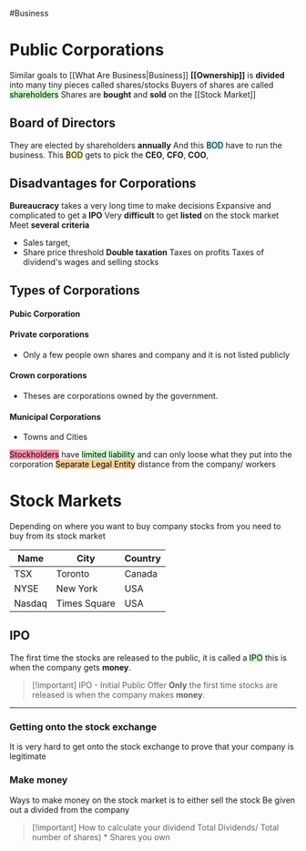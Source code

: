#Business 

# Public Corporations
Similar goals to [[What Are Business|Business]] 
**[[Ownership]]** is **divided** into many tiny pieces called shares/stocks
Buyers of shares are called <mark style="background: #BBFABBA6;">shareholders</mark>
Shares are **bought** and **sold** on the [[Stock Market]]
## Board of Directors
They are elected by shareholders **annually** 
And this <mark style="background: #ABF7F7A6;">BOD</mark>  have to run the business.
This <mark style="background: #FFF3A3A6;">BOD</mark> gets to pick the **CEO**, **CFO**, **COO**, 

## Disadvantages for Corporations
**Bureaucracy** takes a very long time to make decisions
Expansive and complicated to get a **IPO**
Very **difficult** to get **listed** on the stock market
Meet **several** **criteria** 
- Sales target, 
- Share price threshold
**Double taxation**
	Taxes on profits
	Taxes of dividend's wages and selling stocks

## Types of Corporations

#### Pubic Corporation
#### Private corporations 
- Only a few people own shares and company and it is not listed publicly

#### Crown corporations
- Theses are corporations owned by the government.

#### Municipal Corporations
- Towns and Cities


<mark style="background: #FF5582A6;">Stockholders</mark> have <mark style="background: #BBFABBA6;">limited liability</mark> and can only loose what they put into the corporation
<mark style="background: #FFB86CA6;">Separate Legal Entity</mark> distance from the company/ workers

# Stock Markets
Depending on where  you want to buy company stocks from you need to buy  from its stock market

| Name   | City         | Country |
| ------ | ------------ | ------- |
| TSX    | Toronto      | Canada  |
| NYSE   | New York     | USA     |
| Nasdaq | Times Square | USA     |
## IPO

The first time the stocks are released to the public, it is called a <mark style="background: #BBFABBA6;">IPO</mark> this is when the company gets **money**. 

> [!important] IPO - Initial Public Offer
> **Only**  the first time stocks are released is when the company makes **money**.
****
### Getting onto the stock exchange
It is very hard to get onto the stock exchange to prove that your company is legitimate
### Make money
Ways to make money on the stock market is to either sell the stock
Be given out a divided from the company

> [!important] How to calculate your dividend 
> Total Dividends/ Total number of shares) * Shares you own

